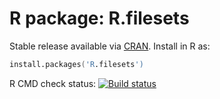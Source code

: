 # R package: R.filesets

Stable release available via [CRAN](http://cran.r-project.org/package=R.filesets).  Install in R as:

```s
install.packages('R.filesets')
```

R CMD check status: <a href="https://travis-ci.org/HenrikBengtsson/R.filesets"><img src="https://travis-ci.org/HenrikBengtsson/R.filesets.svg?branch=master" alt="Build status"></a>

